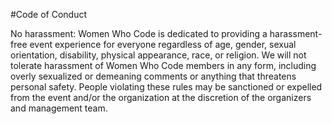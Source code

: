 #Code of Conduct 

No harassment: Women Who Code is dedicated to providing a harassment-free event experience for everyone regardless of age, gender, sexual orientation, disability, physical appearance, race, or religion. We will not tolerate harassment of Women Who Code members in any form, including overly sexualized or demeaning comments or anything that threatens personal safety. People violating these rules may be sanctioned or expelled from the event and/or the organization at the discretion of the organizers and management team.